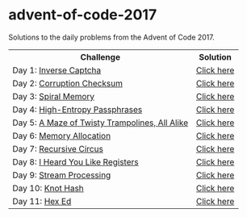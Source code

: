 # advent-of-code-2017
Solutions to the daily problems from the Advent of Code 2017.

<table style="width:100%">
  <tr>
    <th>Challenge</th>
    <th>Solution</th>
  </tr>
  <tr>
    <td>Day 1: <a href="https://adventofcode.com/2017/day/1">Inverse Captcha</a></td>
    <td><a href="https://github.com/nkhi/advent-of-code-2017/blob/master/day1.py">Click here</a></td>
  </tr>
  <tr>
    <td>Day 2: <a href="https://adventofcode.com/2017/day/2">Corruption Checksum</a></td>
    <td><a href="https://github.com/nkhi/advent-of-code-2017/blob/master/day2.py">Click here</a></td>
  </tr>
  <tr>
    <td>Day 3: <a href="https://adventofcode.com/2017/day/3">Spiral Memory</a></td></td>
    <td><a href="https://github.com/nkhi/advent-of-code-2017/blob/master/day3.py">Click here</a></td>
  </tr>
  <tr>
    <td>Day 4: <a href="https://adventofcode.com/2017/day/4">High-Entropy Passphrases</a></td></td>
    <td><a href="https://github.com/nkhi/advent-of-code-2017/blob/master/day4.py">Click here</a></td>
  </tr>
  <tr>
    <td>Day 5: <a href="https://adventofcode.com/2017/day/5">A Maze of Twisty Trampolines, All Alike</a></td>
    <td><a href="https://github.com/nkhi/advent-of-code-2017/blob/master/day5.py">Click here</a></td>
  </tr>
  <tr>
    <td>Day 6: <a href="https://adventofcode.com/2017/day/6">Memory Allocation</a></td>
    <td><a href="https://github.com/nkhi/advent-of-code-2017/blob/master/day6.py">Click here</a></td>
  </tr>
  <tr>
    <td>Day 7: <a href="https://adventofcode.com/2017/day7">Recursive Circus</a></td>
    <td><a href="https://github.com/nkhi/advent-of-code-2017/blob/master/day7.py">Click here</a></td>
  </tr>
  <tr>
    <td>Day 8: <a href="https://adventofcode.com/2017/day8">I Heard You Like Registers</a></td>
    <td><a href="https://github.com/nkhi/advent-of-code-2017/blob/master/day8.py">Click here</a></td>
  </tr>
  <tr>
    <td>Day 9: <a href="https://adventofcode.com/2017/day9">Stream Processing</a></td>
    <td><a href="https://github.com/nkhi/advent-of-code-2017/blob/master/day9.py">Click here</a></td>
  </tr>
  <tr>
    <td>Day 10: <a href="https://adventofcode.com/2017/day10">Knot Hash</a></td>
    <td><a href="https://github.com/nkhi/advent-of-code-2017/blob/master/day10.py">Click here</a></td>
  </tr>
  <tr>
    <td>Day 11: <a href="https://adventofcode.com/2017/day11">Hex Ed</a></td>
    <td><a href="https://github.com/nkhi/advent-of-code-2017/blob/master/day11.py">Click here</a></td>
  </tr>
</table>
